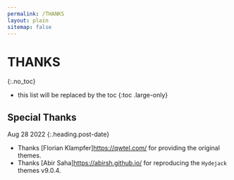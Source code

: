 ```yaml
---
permalink: /THANKS
layout: plain
sitemap: false
---
```


# THANKS
{:.no_toc}

* this list will be replaced by the toc
{:toc .large-only}

## Special Thanks
Aug 28 2022
{:.heading.post-date}

* Thanks [Florian Klampfer]<https://qwtel.com/> for providing the original themes.
* Thanks [Abir Saha]<https://abirsh.github.io/> for reproducing the `Hydejack` themes v9.0.4.
[^_^]: * Updated dependencies

[tag]: http://www.minddust.com/post/tags-and-categories-on-github-pages/
[migration]: docs/upgrade.md
[writing]: docs/writing.md
[scripts]: docs/scripts.md

[buy]: https://app.simplegoods.co/i/AQTTVBOE
[PRO-license]: licenses/PRO.md
[GPL-3.0]: licenses/GPL-3.0.md
